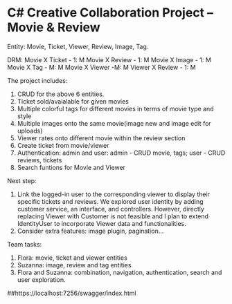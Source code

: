 # C# Creative Collaboration Project – Movie & Review
Entity: Movie, Ticket, Viewer, Review, Image, Tag.

DRM:
Movie X Ticket - 1: M
Movie X Review - 1: M
Movie X Image - 1: M
Movie X Tag - M: M
Movie X Viewer  -M: M
Viewer X Review - 1: M

The project includes:
1. CRUD for the above 6 entities.
2. Ticket sold/avaialable for given movies
3. Multiple colorful tags for different movies in terms of movie type and style
4. Multiple images onto the same movie(image new and image edit for uploads)
5. Viewer rates onto different movie within the review section
6. Create ticket from movie/viewer
7. Authentication: admin and user: admin - CRUD movie, tags; user - CRUD reviews, tickets
8. Search funtions for Movie and Viewer

Next step: 
1. Link the logged-in user to the corresponding viewer to display their specific tickets and reviews. We explored user identity by adding customer service, an interface, and controllers. However, directly replacing Viewer with Customer is not feasible and  I plan to extend IdentityUser to incorporate Viewer data and functionalities.
2. Consider extra features: image plugin, pagination...

Team tasks:
1. Flora: movie, ticket and viewer entities
2. Suzanna: image, review and tag entities
3. Flora and Suzanna:  combination, navigation, authentication, search and user exploration. 

##https://localhost:7256/swagger/index.html
